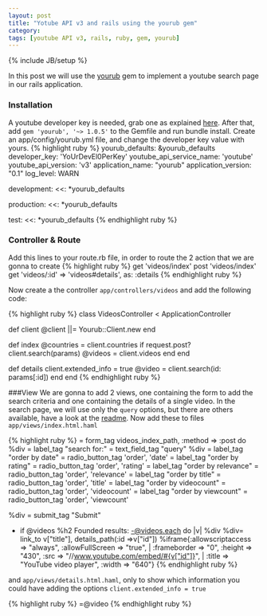 ```yaml
---
layout: post
title: "Yotube API v3 and rails using the yourub gem"
category: 
tags: [youtube API v3, rails, ruby, gem, yourub]
---
```

{% include JB/setup %}

In this post we will use the [yourub](https://github.com/edap/yourub) gem to implement a youtube search page in our rails application.

### Installation
A youtube developer key is needed, grab one as explained [here](http://www.youtube.com/watch?v=Im69kzhpR3I). After that, add `gem 'yourub', '~> 1.0.5'` to the Gemfile and run bundle install. Create an app/config/yourub.yml file, and change the developer key value with yours.
{% highlight ruby %}
yourub_defaults: &yourub_defaults
  developer_key: 'YoUrDevEl0PerKey'
  youtube_api_service_name: 'youtube'
  youtube_api_version: 'v3'
  application_name: "yourub"
  application_version: "0.1"
  log_level: WARN

development:
  <<: *yourub_defaults

production:
  <<: *yourub_defaults

test:
  <<: *yourub_defaults
{% endhighlight ruby %}

### Controller & Route
Add this lines to your route.rb file, in order to route the 2 action that we are gonna to create
{% highlight ruby %}
  get 'videos/index'
  post 'videos/index'
  get 'videos/:id' => 'videos#details', as: :details
{% endhighlight ruby %}

Now create a the controller `app/controllers/videos` and add the following code:

{% highlight ruby %}
class VideosController < ApplicationController

  def client
    @client ||= Yourub::Client.new
  end

  def index
    @countries = client.countries
    if request.post?
      client.search(params)
      @videos = client.videos
    end
  end

  def details
    client.extended_info = true
    @video = client.search(id: params[:id])
  end
end
{% endhighlight ruby %}

###View
We are gonna to add 2 views, one containing the form to add the search criteria and one containing the details of a single video. In the search page, we will use only the `query` options, but there are others available, have a look at the [readme]((https://github.com/edap/yourub)).
Now add these to files `app/views/index.html.haml`

{% highlight ruby %}
= form_tag videos_index_path, :method => :post do
  %div
    = label_tag "search for:"
    = text_field_tag "query"
  %div
    = label_tag "order by date"
    = radio_button_tag 'order', 'date'
    = label_tag "order by rating"
    = radio_button_tag 'order', 'rating'
    = label_tag "order by relevance"
    = radio_button_tag 'order', 'relevance'
    = label_tag "order by title"
    = radio_button_tag 'order', 'title'
    = label_tag "order by videocount"
    = radio_button_tag 'order', 'videocount'
    = label_tag "order by viewcount"
    = radio_button_tag 'order', 'viewcount'

  %div
    = submit_tag "Submit"

- if @videos
  %h2 Founded results:
  -@videos.each do |v|
    %div
      %div= link_to v["title"], details_path(:id =>v["id"])
      %iframe{:allowscriptaccess => "always", :allowFullScreen => "true", |
      :frameborder => "0", :height => "430", :src => "//www.youtube.com/embed/#{v["id"]}", |
      :title => "YouTube video player", :width => "640"}
{% endhighlight ruby %}

and `app/views/details.html.haml`, only to show which information you could have adding the options `client.extended_info = true`

{% highlight ruby %}
=@video
{% endhighlight ruby %}



